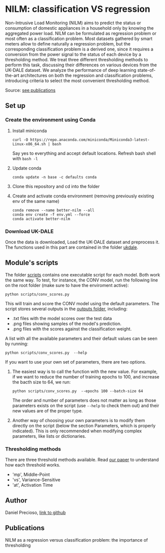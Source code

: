 # NILM: classification VS regression

Non-Intrusive Load Monitoring (NILM)  aims to predict the status
or consumption of  domestic appliances in a household only by knowing
the aggregated power load. NILM can be formulated as regression problem
or most often as a classification problem. Most datasets gathered
by smart meters allow to  define naturally a regression problem,
but the corresponding classification problem  is a derived one,
since it requires a conversion from the power signal to the status of each
device by a thresholding method. We treat three different thresholding
methods to perform this task, discussing their differences on various
devices from the UK-DALE dataset. We analyze the performance of
deep learning state-of-the-art architectures on both the regression and
classification problems, introducing criteria to select the most convenient
thresholding method.

Source: [see publications](#publications)

## Set up
### Create the environment using Conda

  1. Install miniconda
     
     ```
     curl -O https://repo.anaconda.com/miniconda/Miniconda3-latest-Linux-x86_64.sh | bash
     ```

     Say yes to everything and accept default locations. Refresh bash shell with `bash -l`

  2. Update conda
     
      ```
      conda update -n base -c defaults conda
      ```

  3. Clone this repository and cd into the folder

  4. Create and activate conda environment (removing previously existing env of the same name)
     
       ```
       conda remove --name better-nilm --all
       conda env create -f env.yml --force
       conda activate better-nilm
       ```
 
### Download UK-DALE

Once the data is downloaded, Load the UK-DALE dataset and preprocess it. The
 functions used in
this part are contained in the folder [ukdale](/better_nilm/ukdale).

## Module's scripts

The folder [scripts](/scripts) contains one executable script for each
model. Both work the same way. To test, for instance, the CONV model, run the
following line on the root folder (make sure to have the enviroment active):

```
python scripts/conv_scores.py
```

This will train and score the CONV model using the default parameters.
The script stores several outputs in the [outputs folder](/outputs),
including:
- .txt files with the model scores over the test data
- .png files showing samples of the model's prediction.
- .png files with the scores against the classification weight.

A list with all the available parameters and their default values can be
 seen by running:

```
python scripts/conv_scores.py  --help
```

If you want to use your own set of parameters, there are two options.

1. The easiest way is to call the function with the new value.
For example, if we want to reduce the number of training epochs to 100,
and increase the bacth size to 64, we run:

    ```
    python scripts/conv_scores.py  --epochs 100 --batch-size 64
    ```

    The order and number of parameters does not matter as long as those
    parameters exists on the script (use `--help` to check them out)
    and their new values are of the proper type.

2. Another way of choosing your own parameters is to modify them directly
on the script (below the section Parameters, which is properly indicated).
This is only recommended when modifying complex parameters,
like lists or dictionaries.

### Thresholding methods

There are three threshold methods available. Read [our paper](#publications)
to understand how each threshold works.

- 'mp', Middle-Point
- 'vs', Variance-Sensitive
- 'at', Activation Time

## Author

Daniel Precioso, [link to github](https://github.com/daniprec)

## Publications

NILM as a regression versus classification problem:
the importance of thresholding

